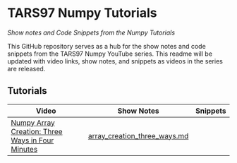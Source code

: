 # TARS97 Numpy Tutorials

*Show notes and Code Snippets from the Numpy Tutorials*

This GitHub repository serves as a hub for the show notes and code snippets from the TARS97 Numpy YouTube series. This readme will be updated with video links, show notes, and snippets as videos in the series are released.

## Tutorials

|Video|Show Notes|Snippets|
|-----|----------|--------|
|[Numpy Array Creation: Three Ways in Four Minutes]()|[array_creation_three_ways.md](https://github.com/tars97/numpy-tutorials/blob/master/show_notes/array_creation_3_ways.md)| |
